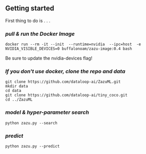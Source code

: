 ## Getting started

First thing to do is . . .  

### *pull & run the Docker Image*
```
docker run --rm -it --init  --runtime=nvidia  --ipc=host  -e NVIDIA_VISIBLE_DEVICES=0 buffalonoam/zazu-image:0.4 bash
```
Be sure to update the nvidia-devices flag!

### *If you don't use docker, clone the repo and data*
```
git clone https://github.com/dataloop-ai/ZazuML.git
mkdir data
cd data
git clone https://github.com/dataloop-ai/tiny_coco.git
cd ../ZazuML
```

### *model & hyper-parameter search*
```
python zazu.py --search
```

### *predict*
```
python zazu.py --predict
```
